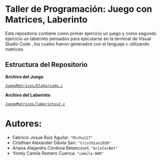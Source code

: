 # Taller de Programación: Juego con Matrices, Laberinto
Este repositorio contiene como primer ejercicio un juego y como segundo ejercicio un laberinto pensados para ejecutarse en la terminal de Visual Studio Code , los cuales fueron generados con el lenguaje c utilizando matrices.
## Estructura del Repositorio
**Archivo del Juego**

[`JuegoMatrices/Elahorcado.c`](https://github.com/Michu117/JuegoMatrices/blob/main/Elahorcado.c)

**Archivo del Laberinto**

[`JuegoMatrices/laberintov2.c`](https://github.com/Michu117/JuegoMatrices/blob/main/laberintov2.c)
# Autores:
- Fabricio Josue Ruiz Aguilar. `"Michu117"`
- Cristhian Alexander Dávila Sari. `"Cristhian1938"`
- Ariana Alejandra Córdova Betancourt. `"ArisCorBet"`
- Yorely Camila Romero Cuenca. `"camila-06R"`
